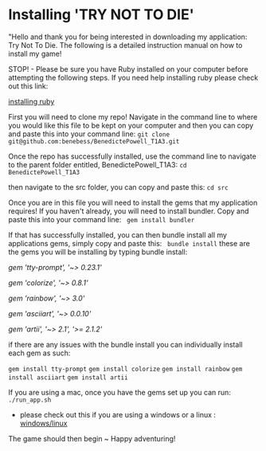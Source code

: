 # Installing 'TRY NOT TO DIE'

"Hello and thank you for being interested in downloading my application: Try Not To Die. 
The following is a detailed instruction manual on how to install my game!

STOP! - Please be sure you have Ruby installed on your computer before attempting the following steps. 
If you need help installing ruby please check out this link: 

[installing ruby](https://www.ruby-lang.org/en/documentation/installation/)

First you will need to clone my repo! 
Navigate in the command line to where you would like this file to be kept on your computer and then you can copy and paste this into your command line: 
```git clone git@github.com:benebess/BenedictePowell_T1A3.git```

Once the repo has successfully installed, use the command line to navigate to the  parent folder entitled, BenedictePowell_T1A3: 
```cd BenedictePowell_T1A3```

then navigate to the src folder, you can copy and paste this: 
```cd src```

Once you are in this file you will need to install the gems that my application requires! If you haven't already, you will need to install bundler. Copy and paste this into your command line: 
``` gem install bundler```

If that has successfully installed, you can then bundle install all my applications gems, simply copy and paste this: 
``` bundle install```
these are the gems you will be installing by typing bundle install: 

*gem 'tty-prompt', '~> 0.23.1'*

*gem 'colorize', '~> 0.8.1'*

*gem 'rainbow', '~> 3.0'*

*gem 'asciiart', '~> 0.0.10'*

*gem 'artii', '~> 2.1', '>= 2.1.2'*

if there are any issues with the bundle install you can individually install each gem as such: 

```gem install tty-prompt```
```gem install colorize```
```gem install rainbow```
```gem install asciiart```
```gem install artii```

If you are using a mac, once you have the gems set up you can run: 
```./run_app.sh```

- please check out this if you are using a windows or a linux : [windows/linux]( https://www.thewindowsclub.com/how-to-run-sh-or-shell-script-file-in-windows-10)

The game should then begin ~ Happy adventuring! 

